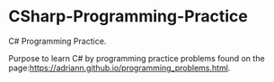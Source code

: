 # CSharp-Programming-Practice

C# Programming Practice.

Purpose to learn C# by programming practice problems found on the page:https://adriann.github.io/programming_problems.html.
